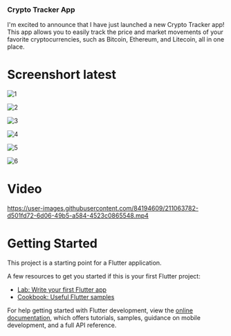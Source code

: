 ### Crypto Tracker App

I'm excited to announce that I have just launched a new Crypto Tracker app! This app allows you to easily track the price and market movements of your favorite cryptocurrencies, such as Bitcoin, Ethereum, and Litecoin, all in one place.


# Screenshort latest

![1](https://user-images.githubusercontent.com/84194609/211063894-f80eb9af-f391-4037-acb4-f339902f7690.png)

![2](https://user-images.githubusercontent.com/84194609/211063672-7c99bc77-4424-4711-ba15-bc9dd63776f0.png)

![3](https://user-images.githubusercontent.com/84194609/211063687-d1bc669e-da33-4bea-9308-89ef926ffa97.png)

![4](https://user-images.githubusercontent.com/84194609/211063694-de85d27d-0afe-44a7-9415-16fb63130891.png)

![5](https://user-images.githubusercontent.com/84194609/211063706-3071cd6d-7faa-402b-80ae-8b38cbecdddc.png)

![6](https://user-images.githubusercontent.com/84194609/211063709-122a65cc-7940-42d0-a960-cbec98452311.png)

# Video

https://user-images.githubusercontent.com/84194609/211063782-d501fd72-6d06-49b5-a584-4523c0865548.mp4


# Getting Started

This project is a starting point for a Flutter application.

A few resources to get you started if this is your first Flutter project:

- [Lab: Write your first Flutter app](https://docs.flutter.dev/get-started/codelab)
- [Cookbook: Useful Flutter samples](https://docs.flutter.dev/cookbook)

For help getting started with Flutter development, view the
[online documentation](https://docs.flutter.dev/), which offers tutorials,
samples, guidance on mobile development, and a full API reference.
